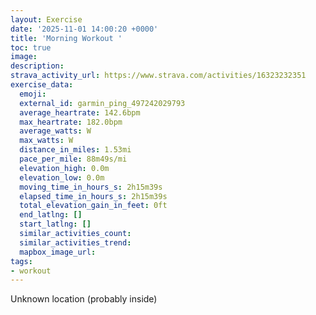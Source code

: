 ```yaml
---
layout: Exercise
date: '2025-11-01 14:00:20 +0000'
title: 'Morning Workout '
toc: true
image:
description:
strava_activity_url: https://www.strava.com/activities/16323232351
exercise_data:
  emoji:
  external_id: garmin_ping_497242029793
  average_heartrate: 142.6bpm
  max_heartrate: 182.0bpm
  average_watts: W
  max_watts: W
  distance_in_miles: 1.53mi
  pace_per_mile: 88m49s/mi
  elevation_high: 0.0m
  elevation_low: 0.0m
  moving_time_in_hours_s: 2h15m39s
  elapsed_time_in_hours_s: 2h15m39s
  total_elevation_gain_in_feet: 0ft
  end_latlng: []
  start_latlng: []
  similar_activities_count:
  similar_activities_trend:
  mapbox_image_url:
tags:
- workout
---
```






Unknown location (probably inside)
